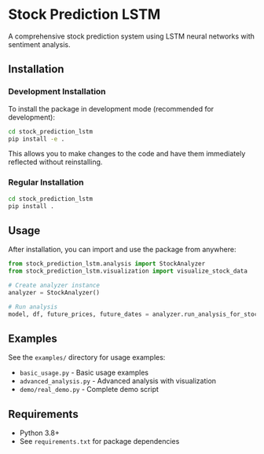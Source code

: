 # Stock Prediction LSTM

A comprehensive stock prediction system using LSTM neural networks with sentiment analysis.

## Installation

### Development Installation

To install the package in development mode (recommended for development):

```bash
cd stock_prediction_lstm
pip install -e .
```

This allows you to make changes to the code and have them immediately reflected without reinstalling.

### Regular Installation

```bash
cd stock_prediction_lstm
pip install .
```

## Usage

After installation, you can import and use the package from anywhere:

```python
from stock_prediction_lstm.analysis import StockAnalyzer
from stock_prediction_lstm.visualization import visualize_stock_data

# Create analyzer instance
analyzer = StockAnalyzer()

# Run analysis
model, df, future_prices, future_dates = analyzer.run_analysis_for_stock('AAPL', '1y', '1d')
```

## Examples

See the `examples/` directory for usage examples:
- `basic_usage.py` - Basic usage examples
- `advanced_analysis.py` - Advanced analysis with visualization
- `demo/real_demo.py` - Complete demo script

## Requirements

- Python 3.8+
- See `requirements.txt` for package dependencies
